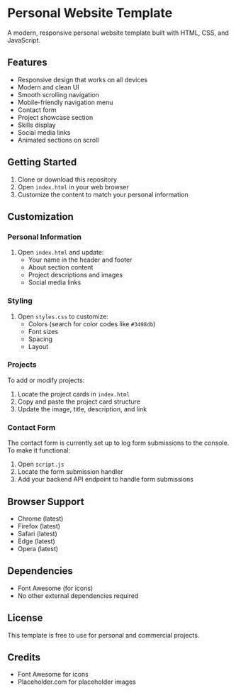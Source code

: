 # Personal Website Template

A modern, responsive personal website template built with HTML, CSS, and JavaScript.

## Features

- Responsive design that works on all devices
- Modern and clean UI
- Smooth scrolling navigation
- Mobile-friendly navigation menu
- Contact form
- Project showcase section
- Skills display
- Social media links
- Animated sections on scroll

## Getting Started

1. Clone or download this repository
2. Open `index.html` in your web browser
3. Customize the content to match your personal information

## Customization

### Personal Information

1. Open `index.html` and update:
   - Your name in the header and footer
   - About section content
   - Project descriptions and images
   - Social media links

### Styling

1. Open `styles.css` to customize:
   - Colors (search for color codes like `#3498db`)
   - Font sizes
   - Spacing
   - Layout

### Projects

To add or modify projects:
1. Locate the project cards in `index.html`
2. Copy and paste the project card structure
3. Update the image, title, description, and link

### Contact Form

The contact form is currently set up to log form submissions to the console. To make it functional:
1. Open `script.js`
2. Locate the form submission handler
3. Add your backend API endpoint to handle form submissions

## Browser Support

- Chrome (latest)
- Firefox (latest)
- Safari (latest)
- Edge (latest)
- Opera (latest)

## Dependencies

- Font Awesome (for icons)
- No other external dependencies required

## License

This template is free to use for personal and commercial projects.

## Credits

- Font Awesome for icons
- Placeholder.com for placeholder images 